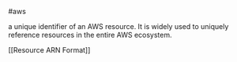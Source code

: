 #aws

a unique identifier of an AWS resource. It is widely used to uniquely reference resources in the entire AWS ecosystem.

[[Resource ARN Format]]